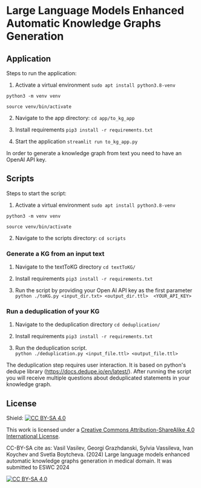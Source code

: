 # Large Language Models Enhanced Automatic Knowledge Graphs Generation

## Application
Steps to run the application:

1. Activate a virtual environment
`
sudo apt install python3.8-venv
`

`
python3 -m venv venv
`

`
source venv/bin/activate
`

2. Navigate to the app directory:
`
cd app/to_kg_app
`

3. Install requirements 
`
pip3 install -r requirements.txt
`

4. Start the application
`
streamlit run to_kg_app.py
`

In order to generate a knowledge graph from text you need to have an OpenAI API key. 

## Scripts
Steps to start the script:

1. Activate a virtual environment
`
sudo apt install python3.8-venv
`

`
python3 -m venv venv
`

`
source venv/bin/activate
`

2. Navigate to the scripts directory:
`
cd scripts
`

### Generate a KG from an input text 

1. Navigate to the textToKG directory
`
cd textToKG/
`

2. Install requirements 
`
pip3 install -r requirements.txt
`

3. Run the script by providing your Open AI API key as the first parameter
`
python ./toKG.py <input_dir.txt> <output_dir.ttl>  <YOUR_API_KEY>
`


### Run a deduplication of your KG 
1. Navigate to the deduplication directory
`
cd deduplication/
`

2. Install requirements 
`
pip3 install -r requirements.txt
`

3. Run the deduplication script.  
`
python ./deduplication.py <input_file.ttl> <output_file.ttl>
`

The deduplication step requires user interaction. It is based on python's dedupe library (https://docs.dedupe.io/en/latest/). After running the script you will receive multiple questions about deduplicated statements in your knowledge graph. 


## License 
Shield: [![CC BY-SA 4.0][cc-by-sa-shield]][cc-by-sa]

This work is licensed under a
[Creative Commons Attribution-ShareAlike 4.0 International License][cc-by-sa].

CC-BY-SA cite as:  Vasil Vasilev, Georgi Grazhdanski, Sylvia Vassileva, Ivan Koychev and Svetla Boytcheva. (2024) Large language models enhanced automatic knowledge graphs generation in medical domain. It was submitted to ESWC 2024

[![CC BY-SA 4.0][cc-by-sa-image]][cc-by-sa]

[cc-by-sa]: http://creativecommons.org/licenses/by-sa/4.0/
[cc-by-sa-image]: https://licensebuttons.net/l/by-sa/4.0/88x31.png
[cc-by-sa-shield]: https://img.shields.io/badge/License-CC%20BY--SA%204.0-lightgrey.svg
